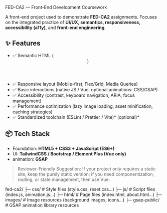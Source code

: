 FED-CA2 — Front-End Development Coursework

A front-end project used to demonstrate **FED-CA2** assignments. Focuses on the integrated practice of **UI/UX, semantics, responsiveness, accessibility (a11y)**, and **front-end engineering**.

## ✨ Features
- ✅ Semantic HTML (<header> <main> <nav> <section> <footer>)
- ✅ Responsive layout (Mobile-first, Flex/Grid, Media Queries)
- ✅ Basic interactions (native JS / Vue, optional animations: CSS/GSAP)
- ✅ Accessibility (contrast, keyboard navigation, ARIA, focus management)
- ✅ Performance optimization (lazy image loading, asset minification, caching strategies)
- ✅ Standardized toolchain (ESLint / Prettier / Vite)* (optional)*

## 📦 Tech Stack
- Foundation: **HTML5 + CSS3 + JavaScript (ES6+)**
- UI: **TailwindCSS / Bootstrap / Element Plus (Vue only)**
- animation: **GSAP**

> Reviewer-Friendly Suggestion: If your project only requires a static site, keep the purely static version; if you need componentization, routing, or state management, then use Vue.

fed-ca2/
├─ css/ # Style files (style.css, reset.css...)
├─ js/ # Script files (index.js, animation.js...)
├─ html/ # Page files (index.html, about.html...)
├─ images/ # Image resources (background images, icons...)
├─ gsap-public/ # GSAP animation library resources

